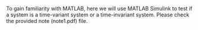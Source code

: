 To gain familiarity with MATLAB, here we will use MATLAB Simulink to test if a system is a time-variant system or a time-invariant system. Please check the provided note (note1.pdf) file.
